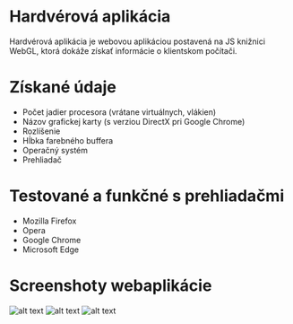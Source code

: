 # Hardvérová aplikácia
Hardvérová aplikácia je webovou aplikáciou postavená na JS knižnici WebGL, ktorá dokáže získať informácie o klientskom počítači.
# Získané údaje
* Počet jadier procesora (vrátane virtuálnych, vlákien)
* Názov grafickej karty (s verziou DirectX pri Google Chrome)
* Rozlíšenie
* Hĺbka farebného buffera
* Operačný systém
* Prehliadač
# Testované a funkčné s prehliadačmi
* Mozilla Firefox
* Opera
* Google Chrome
* Microsoft Edge
# Screenshoty webaplikácie
![alt text](https://i.nahraj.to/f/1WeW.PNG)
![alt text](https://i.nahraj.to/f/1Val.png)
![alt text](https://i.nahraj.to/f/1VlD.PNG)
